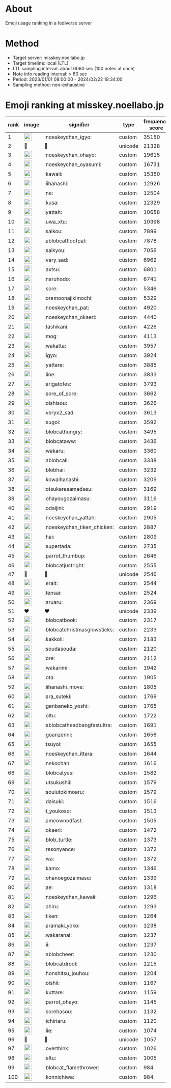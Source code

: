 # About
Emoji usage ranking in a fediverse server

# Method
- Target server: misskey.noellabo.jp
- Target timeline: local (LTL)
- LTL sampling interval: about 6060 sec (100 notes at once)
- Note info reading interval: > 60 sec
- Period: 2023/01/01 08:00:00 - 2024/02/22 19:34:00 
- Sampling method: non-exhaustive

# Emoji ranking at misskey.noellabo.jp

|rank|image|signifier|type|frequency score|
|----|----|----|----|----|
|1|<img height="24" src="https://misskey.noellabo.jp/emoji/noeskeychan_igyo.webp">|:noeskeychan_igyo:|custom|35150|
|2|🎉|🎉|unicode|21328|
|3|<img height="24" src="https://misskey.noellabo.jp/emoji/noeskeychan_ohayo.webp">|:noeskeychan_ohayo:|custom|19615|
|4|<img height="24" src="https://misskey.noellabo.jp/emoji/noeskeychan_oyasumi.webp">|:noeskeychan_oyasumi:|custom|16731|
|5|<img height="24" src="https://misskey.noellabo.jp/emoji/kawaii.webp">|:kawaii:|custom|15350|
|6|<img height="24" src="https://misskey.noellabo.jp/emoji/iihanashi.webp">|:iihanashi:|custom|12926|
|7|<img height="24" src="https://misskey.noellabo.jp/emoji/ne.webp">|:ne:|custom|12504|
|8|<img height="24" src="https://misskey.noellabo.jp/emoji/kusa.webp">|:kusa:|custom|12329|
|9|<img height="24" src="https://misskey.noellabo.jp/emoji/yattah.webp">|:yattah:|custom|10658|
|10|<img height="24" src="https://misskey.noellabo.jp/emoji/uwa_xtu.webp">|:uwa_xtu:|custom|10398|
|11|<img height="24" src="https://misskey.noellabo.jp/emoji/saikou.webp">|:saikou:|custom|7899|
|12|<img height="24" src="https://misskey.noellabo.jp/emoji/ablobcatfloofpat.webp">|:ablobcatfloofpat:|custom|7878|
|13|<img height="24" src="https://misskey.noellabo.jp/emoji/saikyou.webp">|:saikyou:|custom|7056|
|14|<img height="24" src="https://misskey.noellabo.jp/emoji/very_sad.webp">|:very_sad:|custom|6962|
|15|<img height="24" src="https://misskey.noellabo.jp/emoji/axtsu.webp">|:axtsu:|custom|6801|
|16|<img height="24" src="https://misskey.noellabo.jp/emoji/naruhodo.webp">|:naruhodo:|custom|6741|
|17|<img height="24" src="https://misskey.noellabo.jp/emoji/sore.webp">|:sore:|custom|5346|
|18|<img height="24" src="https://misskey.noellabo.jp/emoji/oremoonajikimochi.webp">|:oremoonajikimochi:|custom|5329|
|19|<img height="24" src="https://misskey.noellabo.jp/emoji/noeskeychan_pat.webp">|:noeskeychan_pat:|custom|4920|
|20|<img height="24" src="https://misskey.noellabo.jp/emoji/noeskeychan_okaeri.webp">|:noeskeychan_okaeri:|custom|4440|
|21|<img height="24" src="https://misskey.noellabo.jp/emoji/tashikani.webp">|:tashikani:|custom|4226|
|22|<img height="24" src="https://misskey.noellabo.jp/emoji/mog.webp">|:mog:|custom|4113|
|23|<img height="24" src="https://misskey.noellabo.jp/emoji/wakatta.webp">|:wakatta:|custom|3957|
|24|<img height="24" src="https://misskey.noellabo.jp/emoji/igyo.webp">|:igyo:|custom|3924|
|25|<img height="24" src="https://misskey.noellabo.jp/emoji/yattare.webp">|:yattare:|custom|3885|
|26|<img height="24" src="https://misskey.noellabo.jp/emoji/iine.webp">|:iine:|custom|3833|
|27|<img height="24" src="https://misskey.noellabo.jp/emoji/arigatofes.webp">|:arigatofes:|custom|3793|
|28|<img height="24" src="https://misskey.noellabo.jp/emoji/sore_of_sore.webp">|:sore_of_sore:|custom|3662|
|29|<img height="24" src="https://misskey.noellabo.jp/emoji/oishisou.webp">|:oishisou:|custom|3626|
|30|<img height="24" src="https://misskey.noellabo.jp/emoji/veryx2_sad.webp">|:veryx2_sad:|custom|3613|
|31|<img height="24" src="https://misskey.noellabo.jp/emoji/sugoi.webp">|:sugoi:|custom|3592|
|32|<img height="24" src="https://misskey.noellabo.jp/emoji/blobcathungry.webp">|:blobcathungry:|custom|3495|
|33|<img height="24" src="https://misskey.noellabo.jp/emoji/blobcataww.webp">|:blobcataww:|custom|3436|
|34|<img height="24" src="https://misskey.noellabo.jp/emoji/wakaru.webp">|:wakaru:|custom|3360|
|35|<img height="24" src="https://misskey.noellabo.jp/emoji/ablobcall.webp">|:ablobcall:|custom|3338|
|36|<img height="24" src="https://misskey.noellabo.jp/emoji/blobhai.webp">|:blobhai:|custom|3232|
|37|<img height="24" src="https://misskey.noellabo.jp/emoji/kowaihanashi.webp">|:kowaihanashi:|custom|3209|
|38|<img height="24" src="https://misskey.noellabo.jp/emoji/otsukaresamadseu.webp">|:otsukaresamadseu:|custom|3169|
|39|<img height="24" src="https://misskey.noellabo.jp/emoji/ohayougozaimasu.webp">|:ohayougozaimasu:|custom|3116|
|40|<img height="24" src="https://misskey.noellabo.jp/emoji/odaijini.webp">|:odaijini:|custom|2919|
|41|<img height="24" src="https://misskey.noellabo.jp/emoji/noeskeychan_yattah.webp">|:noeskeychan_yattah:|custom|2905|
|42|<img height="24" src="https://misskey.noellabo.jp/emoji/noeskeychan_tiken_chicken.webp">|:noeskeychan_tiken_chicken:|custom|2887|
|43|<img height="24" src="https://misskey.noellabo.jp/emoji/hai.webp">|:hai:|custom|2809|
|44|<img height="24" src="https://misskey.noellabo.jp/emoji/supertada.webp">|:supertada:|custom|2735|
|45|<img height="24" src="https://misskey.noellabo.jp/emoji/parrot_thumbup.webp">|:parrot_thumbup:|custom|2646|
|46|<img height="24" src="https://misskey.noellabo.jp/emoji/blobcatjustright.webp">|:blobcatjustright:|custom|2555|
|47|🍗|🍗|unicode|2546|
|48|<img height="24" src="https://misskey.noellabo.jp/emoji/erait.webp">|:erait:|custom|2544|
|49|<img height="24" src="https://misskey.noellabo.jp/emoji/tensai.webp">|:tensai:|custom|2524|
|50|<img height="24" src="https://misskey.noellabo.jp/emoji/aruaru.webp">|:aruaru:|custom|2369|
|51|❤|❤|unicode|2339|
|52|<img height="24" src="https://misskey.noellabo.jp/emoji/blobcatbook.webp">|:blobcatbook:|custom|2317|
|53|<img height="24" src="https://misskey.noellabo.jp/emoji/blobcatchristmasglowsticks.webp">|:blobcatchristmasglowsticks:|custom|2233|
|54|<img height="24" src="https://misskey.noellabo.jp/emoji/kakkoii.webp">|:kakkoii:|custom|2183|
|55|<img height="24" src="https://misskey.noellabo.jp/emoji/soudasouda.webp">|:soudasouda:|custom|2120|
|56|<img height="24" src="https://misskey.noellabo.jp/emoji/ore.webp">|:ore:|custom|2112|
|57|<img height="24" src="https://misskey.noellabo.jp/emoji/wakarimi.webp">|:wakarimi:|custom|1942|
|58|<img height="24" src="https://misskey.noellabo.jp/emoji/ota.webp">|:ota:|custom|1905|
|59|<img height="24" src="https://misskey.noellabo.jp/emoji/iihanashi_move.webp">|:iihanashi_move:|custom|1805|
|60|<img height="24" src="https://misskey.noellabo.jp/emoji/ara_suteki.webp">|:ara_suteki:|custom|1769|
|61|<img height="24" src="https://misskey.noellabo.jp/emoji/genbaneko_yoshi.webp">|:genbaneko_yoshi:|custom|1765|
|62|<img height="24" src="https://misskey.noellabo.jp/emoji/oltu.webp">|:oltu:|custom|1722|
|63|<img height="24" src="https://misskey.noellabo.jp/emoji/ablobcatheadbangfastultra.webp">|:ablobcatheadbangfastultra:|custom|1691|
|64|<img height="24" src="https://misskey.noellabo.jp/emoji/goanzenni.webp">|:goanzenni:|custom|1656|
|65|<img height="24" src="https://misskey.noellabo.jp/emoji/tsuyoi.webp">|:tsuyoi:|custom|1655|
|66|<img height="24" src="https://misskey.noellabo.jp/emoji/noeskeychan_ittera.webp">|:noeskeychan_ittera:|custom|1644|
|67|<img height="24" src="https://misskey.noellabo.jp/emoji/nekochan.webp">|:nekochan:|custom|1616|
|68|<img height="24" src="https://misskey.noellabo.jp/emoji/blobcatyes.webp">|:blobcatyes:|custom|1582|
|69|<img height="24" src="https://misskey.noellabo.jp/emoji/utsukushii.webp">|:utsukushii:|custom|1579|
|70|<img height="24" src="https://misskey.noellabo.jp/emoji/souiutokimoaru.webp">|:souiutokimoaru:|custom|1579|
|71|<img height="24" src="https://misskey.noellabo.jp/emoji/daisuki.webp">|:daisuki:|custom|1516|
|72|<img height="24" src="https://misskey.noellabo.jp/emoji/t_youkoso.webp">|:t_youkoso:|custom|1513|
|73|<img height="24" src="https://misskey.noellabo.jp/emoji/ameownodfast.webp">|:ameownodfast:|custom|1505|
|74|<img height="24" src="https://misskey.noellabo.jp/emoji/okaeri.webp">|:okaeri:|custom|1472|
|75|<img height="24" src="https://misskey.noellabo.jp/emoji/blob_turtle.webp">|:blob_turtle:|custom|1373|
|76|<img height="24" src="https://misskey.noellabo.jp/emoji/resonyance.webp">|:resonyance:|custom|1372|
|77|<img height="24" src="https://misskey.noellabo.jp/emoji/wa.webp">|:wa:|custom|1372|
|78|<img height="24" src="https://misskey.noellabo.jp/emoji/kamo.webp">|:kamo:|custom|1346|
|79|<img height="24" src="https://misskey.noellabo.jp/emoji/ohanoegozaimasu.webp">|:ohanoegozaimasu:|custom|1339|
|80|<img height="24" src="https://misskey.noellabo.jp/emoji/ae.webp">|:ae:|custom|1318|
|81|<img height="24" src="https://misskey.noellabo.jp/emoji/noeskeychan_kawaii.webp">|:noeskeychan_kawaii:|custom|1296|
|82|<img height="24" src="https://misskey.noellabo.jp/emoji/ahiru.webp">|:ahiru:|custom|1293|
|83|<img height="24" src="https://misskey.noellabo.jp/emoji/tiken.webp">|:tiken:|custom|1264|
|84|<img height="24" src="https://misskey.noellabo.jp/emoji/aramaki_yoko.webp">|:aramaki_yoko:|custom|1238|
|85|<img height="24" src="https://misskey.noellabo.jp/emoji/wakaranai.webp">|:wakaranai:|custom|1237|
|86|<img height="24" src="https://misskey.noellabo.jp/emoji/ii.webp">|:ii:|custom|1237|
|87|<img height="24" src="https://misskey.noellabo.jp/emoji/ablobcheer.webp">|:ablobcheer:|custom|1230|
|88|<img height="24" src="https://misskey.noellabo.jp/emoji/blobcatdrool.webp">|:blobcatdrool:|custom|1215|
|89|<img height="24" src="https://misskey.noellabo.jp/emoji/honshitsu_jouhou.webp">|:honshitsu_jouhou:|custom|1204|
|90|<img height="24" src="https://misskey.noellabo.jp/emoji/oishii.webp">|:oishii:|custom|1167|
|91|<img height="24" src="https://misskey.noellabo.jp/emoji/kuttare.webp">|:kuttare:|custom|1159|
|92|<img height="24" src="https://misskey.noellabo.jp/emoji/parrot_ohayo.webp">|:parrot_ohayo:|custom|1145|
|93|<img height="24" src="https://misskey.noellabo.jp/emoji/sorehasou.webp">|:sorehasou:|custom|1132|
|94|<img height="24" src="https://misskey.noellabo.jp/emoji/ichiriaru.webp">|:ichiriaru:|custom|1120|
|95|<img height="24" src="https://misskey.noellabo.jp/emoji/iie.webp">|:iie:|custom|1074|
|96|👀|👀|unicode|1057|
|97|<img height="24" src="https://misskey.noellabo.jp/emoji/overthink.webp">|:overthink:|custom|1026|
|98|<img height="24" src="https://misskey.noellabo.jp/emoji/eltu.webp">|:eltu:|custom|1005|
|99|<img height="24" src="https://misskey.noellabo.jp/emoji/blobcat_flamethrower.webp">|:blobcat_flamethrower:|custom|984|
|100|<img height="24" src="https://misskey.noellabo.jp/emoji/konnichiwa.webp">|:konnichiwa:|custom|984|
